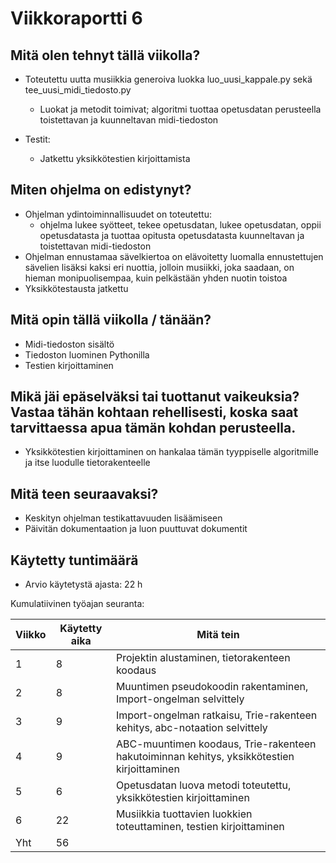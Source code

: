 # **Viikkoraportti 6**

## Mitä olen tehnyt tällä viikolla?

- Toteutettu uutta musiikkia generoiva luokka luo_uusi_kappale.py sekä tee_uusi_midi_tiedosto.py
    - Luokat ja metodit toimivat; algoritmi tuottaa opetusdatan perusteella toistettavan ja kuunneltavan midi-tiedoston

- Testit:
    - Jatkettu yksikkötestien kirjoittamista

## Miten ohjelma on edistynyt?

- Ohjelman ydintoiminnallisuudet on toteutettu:
    - ohjelma lukee syötteet, tekee opetusdatan, lukee opetusdatan, oppii opetusdatasta ja tuottaa opitusta opetusdatasta kuunneltavan ja toistettavan midi-tiedoston
- Ohjelman ennustamaa sävelkiertoa on elävoitetty luomalla ennustettujen sävelien lisäksi kaksi eri nuottia, jolloin musiikki, joka saadaan, on hieman monipuolisempaa, kuin pelkästään yhden nuotin toistoa
- Yksikkötestausta jatkettu

## Mitä opin tällä viikolla / tänään?

- Midi-tiedoston sisältö
- Tiedoston luominen Pythonilla
- Testien kirjoittaminen

## Mikä jäi epäselväksi tai tuottanut vaikeuksia? Vastaa tähän kohtaan rehellisesti, koska saat tarvittaessa apua tämän kohdan perusteella.

- Yksikkötestien kirjoittaminen on hankalaa tämän tyyppiselle algoritmille ja itse luodulle tietorakenteelle

## Mitä teen seuraavaksi?

- Keskityn ohjelman testikattavuuden lisäämiseen
- Päivitän dokumentaation ja luon puuttuvat dokumentit

## Käytetty tuntimäärä

- Arvio käytetystä ajasta: 22 h

Kumulatiivinen työajan seuranta:

| Viikko | Käytetty aika | Mitä tein |
| --- | --- | --- |
| 1 | 8 | Projektin alustaminen, tietorakenteen koodaus |
| 2 | 8 | Muuntimen pseudokoodin rakentaminen, Import-ongelman selvittely |
| 3 | 9 | Import-ongelman ratkaisu, Trie-rakenteen kehitys, abc-notaation selvittely |
| 4 | 9 | ABC-muuntimen koodaus, Trie-rakenteen hakutoiminnan kehitys, yksikkötestien kirjoittaminen |
| 5 | 6 | Opetusdatan luova metodi toteutettu, yksikkötestien kirjoittaminen |
| 6 | 22 | Musiikkia tuottavien luokkien toteuttaminen, testien kirjoittaminen |
| Yht | 56 |  |